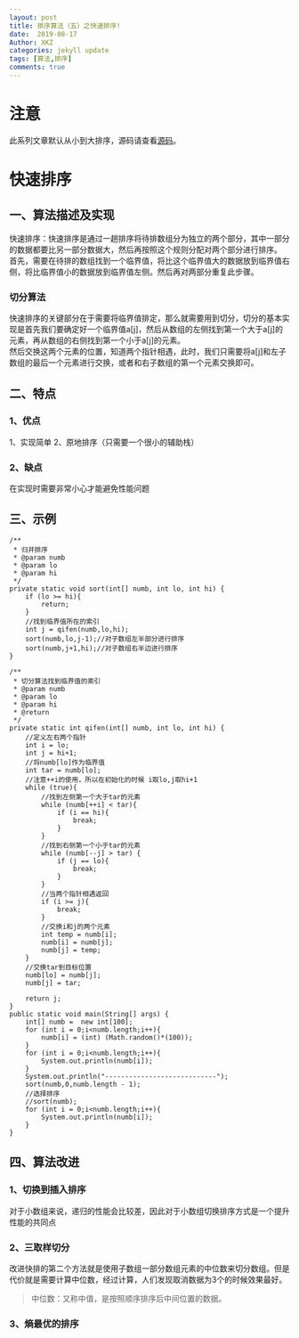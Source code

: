 ```yaml
---
layout: post
title: 排序算法（五）之快速排序!
date:  2019-08-17
Author: XKZ
categories: jekyll update
tags: [算法,排序]
comments: true
---
```

# 注意
此系列文章默认从小到大排序，源码请查看[源码](https://github.com/xukaizhong188/leetcode "源码")。
# 快速排序

## 一、算法描述及实现
快速排序：快速排序是通过一趟排序将待排数组分为独立的两个部分，其中一部分的数据都要比另一部分数据大，然后再按照这个规则分配对两个部分进行排序。    
首先，需要在待排的数组找到一个临界值，将比这个临界值大的数据放到临界值右侧，将比临界值小的数据放到临界值左侧。然后再对两部分重复此步骤。   
### 切分算法
快速排序的关键部分在于需要将临界值排定，那么就需要用到切分，切分的基本实现是首先我们要确定好一个临界值a[j]，然后从数组的左侧找到第一个大于a[j]的元素，再从数组的右侧找到第一个小于a[j]的元素。   
然后交换这两个元素的位置，知道两个指针相遇，此时，我们只需要将a[j]和左子数组的最后一个元素进行交换，或者和右子数组的第一个元素交换即可。
## 二、特点
### 1、优点
1、实现简单
2、原地排序（只需要一个很小的辅助栈）
### 2、缺点
在实现时需要非常小心才能避免性能问题
## 三、示例
    
    /**
     * 归并排序
     * @param numb 
     * @param lo
     * @param hi
     */
    private static void sort(int[] numb, int lo, int hi) {
        if (lo >= hi){
            return;
        }
        //找到临界值所在的索引
        int j = qifen(numb,lo,hi);
        sort(numb,lo,j-1);//对子数组左半部分进行排序
        sort(numb,j+1,hi);//对子数组右半边进行排序
    }

    /**
     * 切分算法找到临界值的索引
     * @param numb
     * @param lo
     * @param hi
     * @return
     */
    private static int qifen(int[] numb, int lo, int hi) {
        //定义左右两个指针
        int i = lo;
        int j = hi+1;
        //将numb[lo]作为临界值
        int tar = numb[lo];
        //注意++i的使用，所以在初始化的时候 i取lo,j取hi+1
        while (true){
            //找到左侧第一个大于tar的元素
            while (numb[++i] < tar){
                if (i == hi){
                    break;
                }
            }
            //找到右侧第一个小于tar的元素
            while (numb[--j] > tar) {
                if (j == lo){
                    break;
                }
            }
            //当两个指针相遇返回
            if (i >= j){
                break;
            }
            //交换i和j的两个元素
            int temp = numb[i];
            numb[i] = numb[j];
            numb[j] = temp;
        }
        //交换tar到目标位置
        numb[lo] = numb[j];
        numb[j] = tar;

        return j;
    }
    public static void main(String[] args) {
        int[] numb =  new int[100];
        for (int i = 0;i<numb.length;i++){
            numb[i] = (int) (Math.random()*(100));
        }
        for (int i = 0;i<numb.length;i++){
            System.out.println(numb[i]);
        }
        System.out.println("----------------------------");
        sort(numb,0,numb.length - 1);
        //选择排序
        //sort(numb);
        for (int i = 0;i<numb.length;i++){
            System.out.println(numb[i]);
        }
    }
    
## 四、算法改进
### 1、切换到插入排序
对于小数组来说，递归的性能会比较差，因此对于小数组切换排序方式是一个提升性能的共同点
### 2、三取样切分
改进快排的第二个方法就是使用子数组一部分数组元素的中位数来切分数组。但是代价就是需要计算中位数，经过计算，人们发现取消数据为3个的时候效果最好。
>中位数：又称中值，是按照顺序排序后中间位置的数据。

### 3、熵最优的排序
